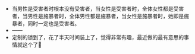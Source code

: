 - 当男性是受害者时根本没有受害者，当女性是受害者时，全体女性都是受害者，当男性是施暴者时，全体男性都是施暴者，当女性是施暴者时，她即是施暴者，同时一定也是受害者。
- ——
- 定制的锁到了，花了半天时间装上了，觉得非常有趣，最近做的最有意思的事情就这个了🥰